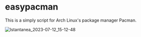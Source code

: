 # easypacman
This is a simply script for Arch Linux's package manager Pacman.

![Istantanea_2023-07-12_15-12-48](https://github.com/MarcoArch/easypacman/assets/116886523/2491c47b-f67b-40bf-95f6-dec6aa6c2346)



